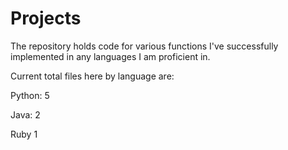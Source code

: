 # Projects

The repository holds code for various functions I've successfully implemented in any languages I am proficient in. 


Current total files here by language are:

Python: 5 

Java: 2   

Ruby 1
